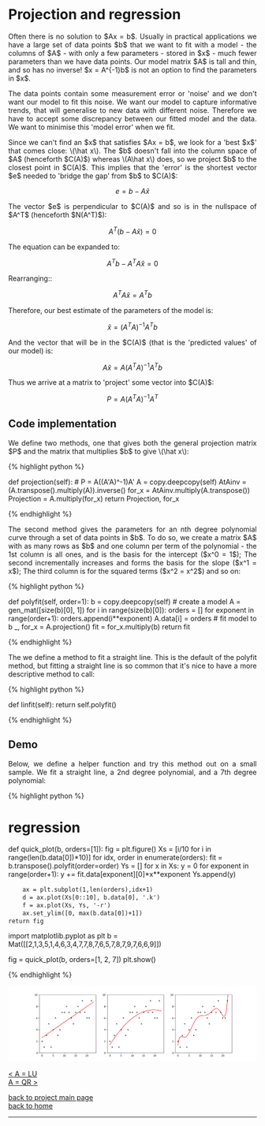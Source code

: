 # Projection and regression
<div style="text-align: justify">
<p>Often there is no solution to $Ax = b$. Usually in practical applications we
have a large set of data points $b$ that we want to fit with a model - the
columns of $A$ - with only a few parameters - stored in $x$ - much fewer
parameters than we have data points. Our model matrix $A$ is tall and thin, and
so has no inverse! $x = A^{-1}b$ is not an option to find the parameters in
$x$.</p>

<p>The data points contain some measurement error or 'noise' and we don't want
our model to fit this noise. We want our model to capture informative trends,
that will generalise to new data with different noise. Therefore we have to
accept some discrepancy between our fitted model and the data. We want to
minimise this 'model error' when we fit.</p>

<p>Since we can't find an $x$ that satisfies $Ax = b$, we look for a 'best $x$'
that comes close: \(\hat x\). The $b$ doesn't fall into the column space of $A$
(henceforth $C(A)$) whereas \(A\hat x\) does, so we project $b$ to the closest
point in $C(A)$. This implies that the 'error' is the shortest vector $e$
needed to 'bridge the gap' from $b$ to $C(A)$:</p>
</div>

$$
e = b - A\hat x
$$

<div style="text-align: justify">
<p>The vector $e$ is perpendicular to $C(A)$ and so is in the nullspace of
$A^T$ (henceforth $N(A^T)$):</p>
</div>

$$
A^T(b - A\hat x) = 0
$$

<div style="text-align: justify">
<p>The equation can be expanded to:</p>
</div>

$$
A^Tb - A^TA\hat x = 0
$$


<div style="text-align: justify">
<p>Rearranging::</p>
</div>

$$
A^TA\hat x = A^Tb
$$

<div style="text-align: justify">
<p>Therefore, our best estimate of the parameters of the model is:</p>
</div>

$$
\hat x = (A^TA)^{-1}A^Tb
$$

<div style="text-align: justify">
<p>And the vector that will be in the $C(A)$ (that is the 'predicted values' of
our model) is:</p>
</div>

$$
A\hat x = A(A^TA)^{-1}A^Tb
$$

<div style="text-align: justify">
<p>Thus we arrive at a matrix to 'project' some vector into $C(A)$:</p>
</div>

$$
P = A(A^TA)^{-1}A^T
$$

## Code implementation

<div style="text-align: justify">
<p>We define two methods, one that gives both the general projection matrix $P$
and the matrix that multiplies $b$ to give \(\hat x\):</p>
</div>

{% highlight python %}

def projection(self):
    # P = A((A'A)^-1)A'
    A = copy.deepcopy(self)
    AtAinv = (A.transpose().multiply(A)).inverse()
    for_x = AtAinv.multiply(A.transpose())
    Projection = A.multiply(for_x)
    return Projection, for_x

{% endhighlight %}

<div style="text-align: justify">
<p>The second method gives the parameters for an nth degree polynomial curve
through a set of data points in $b$. To do so, we create a matrix $A$ with as
many rows as $b$ and one column per term of the polynomial - the 1st column is
all ones, and is the basis for the intercept ($x^0 = 1$); The second
incrementally increases and forms the basis for the slope ($x^1 = x$); The
third column is for the squared terms ($x^2 = x^2$) and so on:</p>
</div>

{% highlight python %}

def polyfit(self, order=1):
    b = copy.deepcopy(self)
    # create a model
    A = gen_mat([size(b)[0], 1])
    for i in range(size(b)[0]):
        orders = []
        for exponent in range(order+1):
            orders.append(i**exponent)
        A.data[i] = orders
    # fit model to b
    _, for_x = A.projection()
    fit = for_x.multiply(b)
    return fit

{% endhighlight %}

<div style="text-align: justify">
<p>The we define a method to fit a straight line. This is the default of the
polyfit method, but fitting a straight line is so common that it's nice to have
a more descriptive method to call:</p>
</div>
{% highlight python %}

def linfit(self):
    return self.polyfit()

{% endhighlight %}

## Demo
<div style="text-align: justify">
<p>Below, we define a helper function and try this method out on a small
sample. We fit a straight line, a 2nd degree polynomial, and a 7th degree
polynomial:</p>
</div>

{% highlight python %}

# regression
def quick_plot(b, orders=[1]):
    fig = plt.figure()
    Xs = [i/10 for i in range(len(b.data[0])*10)]
    for idx, order in enumerate(orders):
        fit = b.transpose().polyfit(order=order)
        Ys = []
        for x in Xs:
            y = 0
            for exponent in range(order+1):
                y += fit.data[exponent][0]*x**exponent
            Ys.append(y)

        ax = plt.subplot(1,len(orders),idx+1)
        d = ax.plot(Xs[0::10], b.data[0], '.k')
        f = ax.plot(Xs, Ys, '-r')
        ax.set_ylim([0, max(b.data[0])+1])
    return fig

import matplotlib.pyplot as plt
b = Mat([[2,1,3,5,1,4,6,3,4,7,7,8,7,6,5,7,8,7,9,7,6,6,9]])

fig = quick_plot(b, orders=[1, 2, 7])
plt.show()

{% endhighlight %}

![regression plot](./images/regression.png)

[< A = LU](./lu_factorisation.md)\
[A = QR >](./qr_factorisation.md)

[back to project main page](./numpy_from_scratch.md)\
[back to home](../index.md)

---
<script src="https://utteranc.es/client.js"
        repo="Matt-A-Bennett/Matt-A-Bennett.github.io"
        issue-term="https://matt-a-bennett.github.io/numpy_from_scratch/projection_least_squares_linfit.html"
        theme="github-light"
        crossorigin="anonymous"
        async>
</script>

